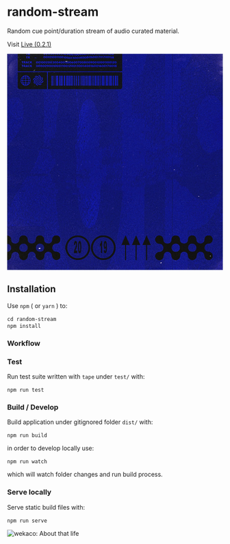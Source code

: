 # random-stream
Random cue point/duration stream of audio curated material.

Visit [Live (0.2.1)](https://wekaco.github.io/random-stream/index.html)

![2019 Cover](https://raw.githubusercontent.com/wekaco/random-stream/master/assets/images/2019-cover.jpg)

## Installation
Use `npm` ( or `yarn` ) to:
```
cd random-stream
npm install
```

### Workflow
### Test
Run test suite written with `tape` under `test/` with:
```
npm run test
```

### Build / Develop
Build application under gitignored folder `dist/` with:
```
npm run build
```
in order to develop locally use:
```
npm run watch
```
which will watch folder changes and run build process. 

### Serve locally
Serve static build files with:
```
npm run serve
```

![wekaco: About that life](https://wekaco.github.io/)
